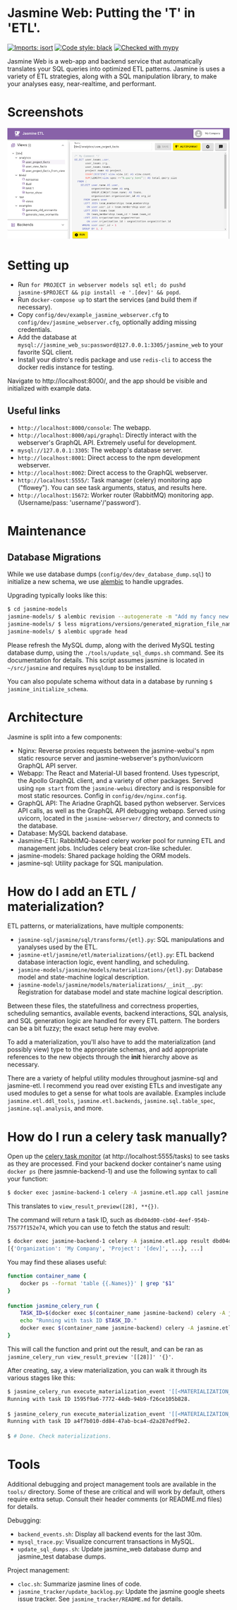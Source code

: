 Jasmine Web: Putting the 'T' in 'ETL'.
==================================
[![Imports: isort](https://img.shields.io/badge/%20imports-isort-%231674b1?style=flat&labelColor=ef8336)](https://pycqa.github.io/isort/)
[![Code style: black](https://img.shields.io/badge/code%20style-black-000000.svg)](https://github.com/psf/black)
[![Checked with mypy](http://www.mypy-lang.org/static/mypy_badge.svg)](http://mypy-lang.org/)

Jasmine Web is a web-app and backend service that automatically translates your SQL queries into optimized ETL patterns.
Jasmine is uses a variety of ETL strategies, along with a SQL manipulation library, to make your analyses easy, near-realtime, and performant.

Screenshots
===========
![Jasmine Web UI](https://github.com/andrewsmike/jasmine/blob/main/screenshots/main_edit_view.png?raw=true)

Setting up
==========
- Run `for PROJECT in webserver models sql etl; do pushd jasmine-$PROJECT && pip install -e '.[dev]' && popd`.
- Run `docker-compose up` to start the services (and build them if necessary).
- Copy `config/dev/example_jasmine_webserver.cfg` to `config/dev/jasmine_webserver.cfg`, optionally adding missing credentials.
- Add the database at `mysql://jasmine_web_su:password@127.0.0.1:3305/jasmine_web` to your favorite SQL client.
- Install your distro's redis package and use `redis-cli` to access the docker redis instance for testing.

Navigate to http://localhost:8000/, and the app should be visible and initialized with example data.

Useful links
------------
- `http://localhost:8000/console`: The webapp.
- `http://localhost:8000/api/graphql`: Directly interact with the webserver's GraphQL API. Extremely useful for development.
- `mysql://127.0.0.1:3305`: The webapp's database server.
- `http://localhost:8001`: Direct access to the npm development webserver.
- `http://localhost:8002`: Direct access to the GraphQL webserver.
- `http://localhost:5555/`: Task manager (celery) monitoring app ("flowey"). You can see task arguments, status, and results here.
- `http://localhost:15672`: Worker router (RabbitMQ) monitoring app. (Username/pass: 'username'/'password').


Maintenance
===========
Database Migrations
-------------------
While we use database dumps (`config/dev/dev_database_dump.sql`) to initialize a new schema, we use [alembic](https://alembic.sqlalchemy.org/en/latest/tutorial.html) to handle upgrades.

Upgrading typically looks like this:
```bash
$ cd jasmine-models
jasmine-models/ $ alembic revision --autogenerate -m "Add my fancy new column."
jasmine-models/ $ less migrations/versions/generated_migration_file_name.py  # Review and make any necessary edits.
jasmine-models/ $ alembic upgrade head
```

Please refresh the MySQL dump, along with the derived MySQL testing database dump, using the `./tools/update_sql_dumps.sh` command.
See its documentation for details.
This script assumes jasmine is located in `~/src/jasmine` and requires `mysqldump` to be installed.

You can also populate schema without data in a database by running `$ jasmine_initialize_schema`.


Architecture
============
Jasmine is split into a few components:
- Nginx: Reverse proxies requests between the jasmine-webui's npm static resource server and jasmine-webserver's python/uvicorn GraphQL API server.
- Webapp: The React and Material-UI based frontend. Uses typescript, the Apollo GraphQL client, and a variety of other packages.
    Served using `npm start` from the `jasmine-webui` directory and is responsible for most static resources.
    Config in `config/dev/nginx.config`.
- GraphQL API: The Ariadne GraphQL based python webserver. Services API calls, as well as the GraphQL API debugging webapp.
    Served using uvicorn, located in the `jasmine-webserver/` directory, and connects to the database.
- Database: MySQL backend database.
- Jasmine-ETL: RabbitMQ-based celery worker pool for running ETL and management jobs. Includes celery beat cron-like scheduler.
- jasmine-models: Shared package holding the ORM models.
- jasmine-sql: Utility package for SQL manipulation.


How do I add an ETL / materialization?
======================================

ETL patterns, or materializations, have multiple components:
- `jasmine-sql/jasmine/sql/transforms/{etl}.py`: SQL manipulations and yanalyses used by the ETL.
- `jasmine-etl/jasmine/etl/materializations/{etl}.py`: ETL backend database interaction logic, event handling, and scheduling.
- `jasmine-models/jasmine/models/materializations/{etl}.py`: Database model and state-machine logical description.
- `jasmine-models/jasmine/models/materializations/__init__.py`: Registration for database model and state machine logical description.

Between these files, the statefullness and correctness properties, scheduling semantics, available events, backend interactions, SQL analysis, and SQL generation logic are handled for every ETL pattern.
The borders can be a bit fuzzy; the exact setup here may evolve.

To add a materialization, you'll also have to add the materialization (and possibly view) type to the appropriate schemas, and add appropriate references to the new objects through the __init__ hierarchy above as necessary.

There are a variety of helpful utility modules throughout jasmine-sql and jasmine-etl.
I recommend you read over existing ETLs and investigate any used modules to get a sense for what tools are available.
Examples include `jasmine.etl.ddl_tools`, `jasmine.etl.backends`, `jasmine.sql.table_spec`, `jasmine.sql.analysis`, and more.


How do I run a celery task manually?
====================================
Open up the [celery task monitor](http://localhost:5555/tasks) (at http://localhost:5555/tasks) to see tasks as they are processed.
Find your backend docker container's name using `docker ps` (here jasmnie-backend-1) and use the following syntax to call your function:
```sh
$ docker exec jasmine-backend-1 celery -A jasmine.etl.app call jasmine.etl.worker_tasks.view_result_preview --args '[[28]]' --kwargs '{}'
```
This translates to `view_result_preview([28], **{})`.

The command will return a task ID, such as `dbd04d00-cb0d-4eef-954b-75577f152e74`, which you can use to fetch the status and result:
```sh
$ docker exec jasmine-backend-1 celery -A jasmine.etl.app result dbd04d00-cb0d-4eef-954b-75577f152e74
[{'Organization': 'My Company', 'Project': '[dev]', ...}, ...]
```

You may find these aliases useful:
```sh
function container_name {
    docker ps --format 'table {{.Names}}' | grep "$1"
}

function jasmine_celery_run {
    TASK_ID=$(docker exec $(container_name jasmine-backend) celery -A jasmine.etl.app call jasmine.etl.worker_tasks.$1 --args "$2" --kwargs "$3")
    echo "Running with task ID $TASK_ID."
    docker exec $(container_name jasmine-backend) celery -A jasmine.etl.app result $TASK_ID
}
```
This will call the function and print out the result, and can be ran as `jasmine_celery_run view_result_preview '[[28]]' '{}'`.

After creating, say, a view materialization, you can walk it through its various stages like this:
```sh
$ jasmine_celery_run execute_materialization_event '[[<MATERIALIZATION_ID>], "verify"]' '{}'
Running with task ID 1595f9a6-7772-44db-94b9-f26ce105b828.

$ jasmine_celery_run execute_materialization_event '[[<MATERIALIZATION_ID>], "create"]' '{}'
Running with task ID a4f7b010-dd84-47ab-bca4-d2a287edf9e2.

$ # Done. Check materializations.
```

Tools
=====
Additional debugging and project management tools are available in the `tools/` directory.
Some of these are critical and will work by default, others require extra setup.
Consult their header comments (or README.md files) for details.

Debugging:

- `backend_events.sh`: Display all backend events for the last 30m.
- `mysql_trace.py`: Visualize concurrent transactions in MySQL.
- `update_sql_dumps.sh`: Update jasmine\_web database dump and jasmine\_test database dumps.

Project management:

- `cloc.sh`: Summarize jasmine lines of code.
- `jasmine_tracker/update_backlog.py`: Update the jasmine google sheets issue tracker. See `jasmine_tracker/README.md` for details.
